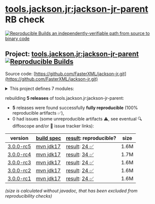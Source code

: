 [tools.jackson.jr:jackson-jr-parent](https://central.sonatype.com/artifact/tools.jackson.jr/jackson-jr-parent/versions) RB check
=======

[![Reproducible Builds](https://reproducible-builds.org/images/logos/rb.svg) an independently-verifiable path from source to binary code](https://reproducible-builds.org/)

## Project: [tools.jackson.jr:jackson-jr-parent](https://central.sonatype.com/artifact/tools.jackson.jr/jackson-jr-parent/versions) [![Reproducible Builds](https://img.shields.io/endpoint?url=https://raw.githubusercontent.com/jvm-repo-rebuild/reproducible-central/master/content/tools/jackson/jr/badge.json)](https://github.com/jvm-repo-rebuild/reproducible-central/blob/master/content/tools/jackson/jr/README.md)

Source code: [https://github.com/FasterXML/jackson-jr.git](https://github.com/FasterXML/jackson-jr.git)

<details><summary>This project defines 7 modules:</summary>

* [tools.jackson.jr:jackson-jr-all](https://central.sonatype.com/artifact/tools.jackson.jr/jackson-jr-all/overview)
* [tools.jackson.jr:jackson-jr-annotation-support](https://central.sonatype.com/artifact/tools.jackson.jr/jackson-jr-annotation-support/overview)
* [tools.jackson.jr:jackson-jr-extension-javatime](https://central.sonatype.com/artifact/tools.jackson.jr/jackson-jr-extension-javatime/overview)
* [tools.jackson.jr:jackson-jr-objects](https://central.sonatype.com/artifact/tools.jackson.jr/jackson-jr-objects/overview)
* [tools.jackson.jr:jackson-jr-parent](https://central.sonatype.com/artifact/tools.jackson.jr/jackson-jr-parent/overview)
* [tools.jackson.jr:jackson-jr-retrofit2](https://central.sonatype.com/artifact/tools.jackson.jr/jackson-jr-retrofit2/overview)
* [tools.jackson.jr:jackson-jr-stree](https://central.sonatype.com/artifact/tools.jackson.jr/jackson-jr-stree/overview)
</details>

rebuilding **5 releases** of tools.jackson.jr:jackson-jr-parent:
- **5** releases were found successfully **fully reproducible** (100% reproducible artifacts :white_check_mark:),
- 0 had issues (some unreproducible artifacts :warning:, see eventual :mag: diffoscope and/or :memo: issue tracker links):

| version | [build spec](/BUILDSPEC.md) | [result](https://reproducible-builds.org/docs/jvm/): reproducible? | size |
| -- | --------- | ------ | -- |
| [3.0.0-rc5](https://central.sonatype.com/artifact/tools.jackson.jr/jackson-jr-parent/3.0.0-rc5/pom) | [mvn jdk17](jackson-jr-3.0.0-rc5.buildspec) | [result](jackson-jr-parent-3.0.0-rc5.buildinfo): [24 :white_check_mark: ](jackson-jr-parent-3.0.0-rc5.buildcompare) | 1.6M |
| [3.0.0-rc4](https://central.sonatype.com/artifact/tools.jackson.jr/jackson-jr-parent/3.0.0-rc4/pom) | [mvn jdk17](jackson-jr-3.0.0-rc4.buildspec) | [result](jackson-jr-parent-3.0.0-rc4.buildinfo): [34 :white_check_mark: ](jackson-jr-parent-3.0.0-rc4.buildcompare) | 1.7M |
| [3.0.0-rc3](https://central.sonatype.com/artifact/tools.jackson.jr/jackson-jr-parent/3.0.0-rc3/pom) | [mvn jdk17](jackson-jr-3.0.0-rc3.buildspec) | [result](jackson-jr-parent-3.0.0-rc3.buildinfo): [24 :white_check_mark: ](jackson-jr-parent-3.0.0-rc3.buildcompare) | 1.6M |
| [3.0.0-rc2](https://central.sonatype.com/artifact/tools.jackson.jr/jackson-jr-parent/3.0.0-rc2/pom) | [mvn jdk17](jackson-jr-3.0.0-rc2.buildspec) | [result](jackson-jr-parent-3.0.0-rc2.buildinfo): [24 :white_check_mark: ](jackson-jr-parent-3.0.0-rc2.buildcompare) | 1.6M |
| [3.0.0-rc1](https://central.sonatype.com/artifact/tools.jackson.jr/jackson-jr-parent/3.0.0-rc1/pom) | [mvn jdk17](jackson-jr-3.0.0-rc1.buildspec) | [result](jackson-jr-parent-3.0.0-rc1.buildinfo): [24 :white_check_mark: ](jackson-jr-parent-3.0.0-rc1.buildcompare) | 1.6M |

<i>(size is calculated without javadoc, that has been excluded from reproducibility checks)</i>
